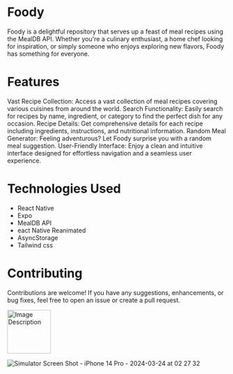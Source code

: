 # Foody
Foody is a delightful repository that serves up a feast of meal recipes using the MealDB API. Whether you're a culinary enthusiast, a home chef looking for inspiration, or simply someone who enjoys exploring new flavors, Foody has something for everyone.

# Features
Vast Recipe Collection: Access a vast collection of meal recipes covering various cuisines from around the world.
Search Functionality: Easily search for recipes by name, ingredient, or category to find the perfect dish for any occasion.
Recipe Details: Get comprehensive details for each recipe including ingredients, instructions, and nutritional information.
Random Meal Generator: Feeling adventurous? Let Foody surprise you with a random meal suggestion.
User-Friendly Interface: Enjoy a clean and intuitive interface designed for effortless navigation and a seamless user experience.

# Technologies Used
- React Native
- Expo
- MealDB API
- eact Native Reanimated
- AsyncStorage
- Tailwind css


# Contributing
Contributions are welcome! If you have any suggestions, enhancements, or bug fixes, feel free to open an issue or create a pull request.

<img src="![Simulator Screen Shot - iPhone 14 Pro - 2024-03-24 at 02 27 32](https://github.com/victorbamikole/foody/assets/86411135/467308a7-f3b5-4570-ae29-af17417010d8)
" alt="Image Description" width="100" height="100">

![Simulator Screen Shot - iPhone 14 Pro - 2024-03-24 at 02 27 32](https://github.com/victorbamikole/foody/assets/86411135/467308a7-f3b5-4570-ae29-af17417010d8)
